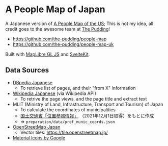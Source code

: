 # A People Map of Japan

A Japanese version of [A People Map of the US](https://pudding.cool/2019/05/people-map/); This is not my idea, all credit goes to the awesome team at [The Pudding](https://pudding.cool/)!

- https://github.com/the-pudding/people-map
- https://github.com/the-pudding/people-map-uk

Built with [MapLibre GL JS](https://maplibre.org/) and [SvelteKit](https://kit.svelte.dev/).

## Data Sources

- [DBpedia Japanese](https://ja.dbpedia.org/)
  - To retrieve list of pages, and their "from X" information
- [Wikipedia Japanese](https://ja.wikipedia.org/) (via Wikipedia API)
  - To retrive the page views, and the page title and extract text
- MLIT (Ministry of Land, Infrastructure, Transport and Tourism) of Japan
  - To calculate the coordinates of municipalities
  - [国土交通省「位置参照情報」](https://nlftp.mlit.go.jp/index.html) （2021年12月1日取得）をもとに作成
  - => `preparation/data/pref_munic_coords.json`
- [OpenStreetMap Japan](https://openstreetmap.jp/)
  - Vector tiles: https://tile.openstreetmap.jp/
- [Material Icons by Google](https://google.github.io/material-design-icons/)